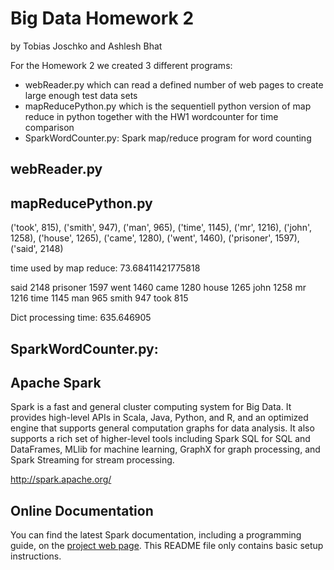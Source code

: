 # Big Data Homework 2
by Tobias Joschko and Ashlesh Bhat

For the Homework 2 we created 3 different programs:
- webReader.py which can read a defined number of web pages to create large enough test data sets
- mapReducePython.py which is the sequentiell python version of map reduce in python together with the HW1 wordcounter for time comparison
- SparkWordCounter.py: Spark map/reduce program for word counting

## webReader.py

## mapReducePython.py
('took', 815), ('smith', 947), ('man', 965), ('time', 1145), ('mr', 1216), ('john', 1258), ('house', 1265), ('came', 1280), ('went', 1460), ('prisoner', 1597), ('said', 2148)

time used by map reduce:  73.68411421775818

said 2148
prisoner 1597
went 1460
came 1280
house 1265
john 1258
mr 1216
time 1145
man 965
smith 947
took 815

Dict processing time: 635.646905


## SparkWordCounter.py:


## Apache Spark

Spark is a fast and general cluster computing system for Big Data. It provides
high-level APIs in Scala, Java, Python, and R, and an optimized engine that
supports general computation graphs for data analysis. It also supports a
rich set of higher-level tools including Spark SQL for SQL and DataFrames,
MLlib for machine learning, GraphX for graph processing,
and Spark Streaming for stream processing.

<http://spark.apache.org/>


## Online Documentation

You can find the latest Spark documentation, including a programming
guide, on the [project web page](http://spark.apache.org/documentation.html).
This README file only contains basic setup instructions.



